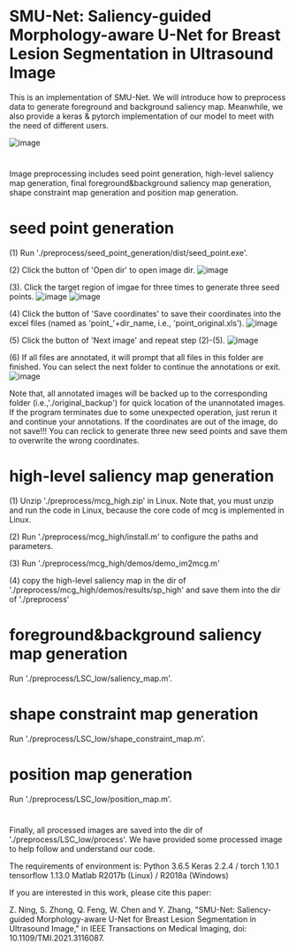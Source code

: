 # SMU-Net: Saliency-guided Morphology-aware U-Net for Breast Lesion Segmentation in Ultrasound Image

This is an implementation of SMU-Net. We will introduce how to preprocess data to generate foreground and background saliency map.
Meanwhile, we also provide a keras & pytorch implementation of our model to meet with the need of different users.

![image](https://github.com/YuZhang-SMU/Breast-Lesion-Segmentation/blob/master/readme/SMU-Net.png)

#
Image preprocessing includes seed point generation, high-level saliency map generation, final foreground&background saliency map generation, shape constraint map generation and position map generation.

# seed point generation
(1) Run './preprocess/seed_point_generation/dist/seed_point.exe'.

(2) Click the button of 'Open dir' to open image dir.
![image](https://github.com/YuZhang-SMU/Breast-Lesion-Segmentation/blob/master/readme/1.png)

(3). Click the target region of imgae for three times to generate three seed points.
![image](https://github.com/YuZhang-SMU/Breast-Lesion-Segmentation/blob/master/readme/2.png)
![image](https://github.com/YuZhang-SMU/Breast-Lesion-Segmentation/blob/master/readme/3.png)

(4) Click the button of 'Save coordinates' to save their coordinates into the excel files (named as 'point_'+dir_name, i.e., 'point_original.xls').
![image](https://github.com/YuZhang-SMU/Breast-Lesion-Segmentation/blob/master/readme/4.png)

(5) Click the button of 'Next image' and repeat step (2)-(5).
![image](https://github.com/YuZhang-SMU/Breast-Lesion-Segmentation/blob/master/readme/5.png)

(6) If all files are annotated, it will prompt that all files in this folder are finished. You can select the next folder to continue the annotations or exit.
![image](https://github.com/YuZhang-SMU/Breast-Lesion-Segmentation/blob/master/readme/6.png)

Note that, all annotated images will be backed up to the corresponding folder (i.e.,'./original_backup') for quick location of the unannotated images.
If the program terminates due to some unexpected operation, just rerun it and continue your annotations.
If the coordinates are out of the image, do not save!!! 
You can reclick to generate three new seed points and save them to overwrite the wrong coordinates.

# high-level saliency map generation
(1) Unzip './preprocess/mcg_high.zip' in Linux. Note that, you must unzip and run the code in Linux, because the core code of mcg is implemented in Linux.

(2) Run './preprocess/mcg_high/install.m' to configure the paths and parameters.

(3) Run './preprocess/mcg_high/demos/demo_im2mcg.m'

(4) copy the high-level saliency map in the dir of './preprocess/mcg_high/demos/results/sp_high' and save them into the dir of './preprocess'

# foreground&background saliency map generation
Run './preprocess/LSC_low/saliency_map.m'.

# shape constraint map generation
Run './preprocess/LSC_low/shape_constraint_map.m'.

# position map generation
Run './preprocess/LSC_low/position_map.m'.

#

Finally, all processed images are saved into the dir of './preprocess/LSC_low/process'.
We have provided some processed image to help follow and understand our code.

The requirements of environment is:
Python 3.6.5
Keras 2.2.4 / torch 1.10.1
tensorflow 1.13.0
Matlab R2017b (Linux) / R2018a (Windows)

If you are interested in this work, please cite this paper: 

Z. Ning, S. Zhong, Q. Feng, W. Chen and Y. Zhang, "SMU-Net: Saliency-guided Morphology-aware U-Net for Breast Lesion Segmentation in Ultrasound Image," in IEEE Transactions on Medical Imaging, doi: 10.1109/TMI.2021.3116087.
